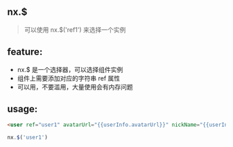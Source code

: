 ## nx.$
> 可以使用 nx.$('ref1') 来选择一个实例

## feature:
- nx.$ 是一个选择器，可以选择组件实例
- 组件上需要添加对应的字符串 ref 属性
- 可以用，不要滥用，大量使用会有内存问题

## usage:
```html
<user ref="user1" avatarUrl="{{userInfo.avatarUrl}}" nickName="{{userInfo.nickName}}"></user>
```

```js
nx.$('user1')
```
